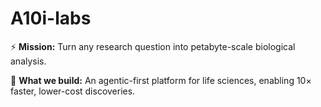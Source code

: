 # A10i-labs

⚡ **Mission:** Turn any research question into petabyte-scale biological analysis.

🧬 **What we build:** An agentic-first platform for life sciences, enabling 10× faster, lower-cost discoveries.
